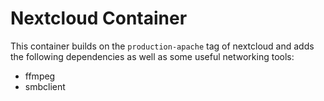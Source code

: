# Nextcloud Container

This container builds on the `production-apache` tag of nextcloud and adds the following
dependencies as well as some useful networking tools:
- ffmpeg
- smbclient
